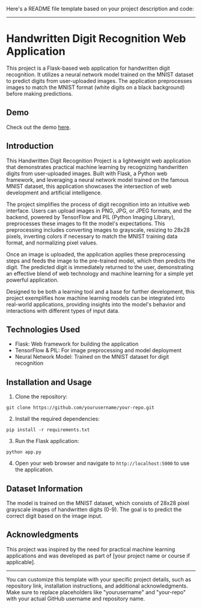 Here's a README file template based on your project description and code:

---

# Handwritten Digit Recognition Web Application

This project is a Flask-based web application for handwritten digit recognition. It utilizes a neural network model trained on the MNIST dataset to predict digits from user-uploaded images. The application preprocesses images to match the MNIST format (white digits on a black background) before making predictions.

## Demo

Check out the demo [here](https://youtu.be/3aFW2vfLtAw?si=A20PJ2gr2HwrhaSf).

## Introduction

This Handwritten Digit Recognition Project is a lightweight web application that demonstrates practical machine learning by recognizing handwritten digits from user-uploaded images. Built with Flask, a Python web framework, and leveraging a neural network model trained on the famous MNIST dataset, this application showcases the intersection of web development and artificial intelligence.

The project simplifies the process of digit recognition into an intuitive web interface. Users can upload images in PNG, JPG, or JPEG formats, and the backend, powered by TensorFlow and PIL (Python Imaging Library), preprocesses these images to fit the model's expectations. This preprocessing includes converting images to grayscale, resizing to 28x28 pixels, inverting colors if necessary to match the MNIST training data format, and normalizing pixel values.

Once an image is uploaded, the application applies these preprocessing steps and feeds the image to the pre-trained model, which then predicts the digit. The predicted digit is immediately returned to the user, demonstrating an effective blend of web technology and machine learning for a simple yet powerful application.

Designed to be both a learning tool and a base for further development, this project exemplifies how machine learning models can be integrated into real-world applications, providing insights into the model's behavior and interactions with different types of input data.

## Technologies Used

- Flask: Web framework for building the application
- TensorFlow & PIL: For image preprocessing and model deployment
- Neural Network Model: Trained on the MNIST dataset for digit recognition

## Installation and Usage

1. Clone the repository:

```
git clone https://github.com/yourusername/your-repo.git
```

2. Install the required dependencies:

```
pip install -r requirements.txt
```

3. Run the Flask application:

```
python app.py
```

4. Open your web browser and navigate to `http://localhost:5000` to use the application.

## Dataset Information

The model is trained on the MNIST dataset, which consists of 28x28 pixel grayscale images of handwritten digits (0-9). The goal is to predict the correct digit based on the image input.

## Acknowledgments

This project was inspired by the need for practical machine learning applications and was developed as part of [your project name or course if applicable].

---

You can customize this template with your specific project details, such as repository link, installation instructions, and additional acknowledgments. Make sure to replace placeholders like "yourusername" and "your-repo" with your actual GitHub username and repository name.

